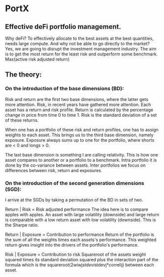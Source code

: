 # PortX

## Effective deFi portfolio management.

Why deFi? To effectively allocate to the best assets at the best quantities, needs
large compute. And why not be able to go directly to the market? 
Yes, we are going to disrupt the investment management industry.
The aim is to get the most return for the least risk and outperform some benchmark.
Max(active risk adjusted return)

## The theory:

### On the introduction of the base dimensions (BD):

Risk and return are the first two base dimensions, 
where the latter gets more attention.
Risk, in recent years have gathered more attention.
Each asset has a return and risk profile. Return is calculated by the percentage
change in price from time 0 to time 1. Risk is the standard deviation of a set of these
returns.

When one has a portfolio of these risk and return profiles,
one has to assign weights to each asset. This brings us to
the third base dimension, namely exposure. Exposure always sums up to one
for the portfolio, where shorts are < 0 and longs > 0.

The last base dimension is something I are calling relativity. 
This is how one asset compares to another or a portfolio to a benchmark.
Intra portfolio it is done by the co-variance between assets. Inter portfolios
we focus on differences between risk, return and exposures.

### On the introduction of the second generation dimensions (SGD):

I arrive at the SGDs by taking a permutation of the BD in sets of two.

Return | Risk = Risk adjusted performance
The idea here is to compare apples with apples. An asset with large volatility (downside)
and large return is comparable with a  low return asset with low volatility (downside).
This is the Sharpe ratio.

Return | Exposure = Contribution to performance
Return of the portfolio is the sum of all the weights times each assets's performance.
This weighted return gives insight into the drivers of the portfolio's performance.

Risk | Exposure = Contribution to risk
Squareroot of the assets weight squared times its standard deviation squared
plus the interaction part of the formula which is the 
squareroot(2*wi*wj*stdevi*stdevj*correlij) between each asset.




